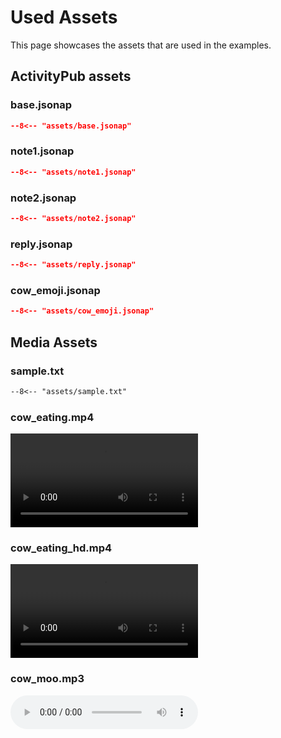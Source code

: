 # Used Assets

This page showcases the assets that are used in the examples.

## ActivityPub assets

### base.jsonap

```json title="base.jsonap"
--8<-- "assets/base.jsonap"
```

### note1.jsonap

```json title="note1.jsonap"
--8<-- "assets/note1.jsonap"
```

### note2.jsonap

```json title="note2.jsonap"
--8<-- "assets/note2.jsonap"
```

### reply.jsonap

```json title="reply.jsonap"
--8<-- "assets/reply.jsonap"
```


### cow_emoji.jsonap

```json title="cow_emoji.jsonap"
--8<-- "assets/cow_emoji.jsonap"
```


## Media Assets

### sample.txt

```txt title="sample.txt"
--8<-- "assets/sample.txt"
```

### cow_eating.mp4

<video controls>
 <source src="../assets/assets/cow_eating.mp4" type="video/mp4">
</video>

### cow_eating_hd.mp4

<video controls>
 <source src="../assets/assets/cow_eating_hd.mp4" type="video/mp4">
</video>

### cow_moo.mp3

<audio controls>
 <source src="../assets/assets/cow_moo.mp3" type="audio/mp3">
 <//audio>

### cow.jpg

![](./assets/assets/cow.jpg)

### FediverseLogo.png

![](./assets/assets/FediverseLogo.png)

### FediverseLogo.svg

![](./assets/assets/FediverseLogo.svg)


### cow_emoji.png

![](./assets/assets/cow_emoji.png)
